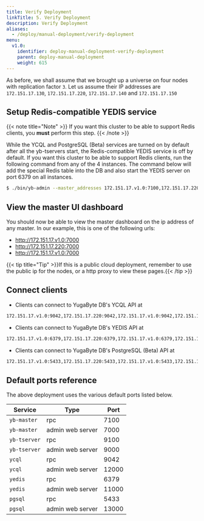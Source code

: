 ```yaml
---
title: Verify Deployment
linkTitle: 5. Verify Deployment
description: Verify Deployment
aliases:
  - /deploy/manual-deployment/verify-deployment
menu:
  v1.0:
    identifier: deploy-manual-deployment-verify-deployment
    parent: deploy-manual-deployment
    weight: 615
---
```


As before, we shall assume that we brought up a universe on four nodes with replication factor `3`. Let us assume their IP addresses are `172.151.17.130`, `172.151.17.220`, `172.151.17.140` and `172.151.17.150`


## Setup Redis-compatible YEDIS service

{{< note title="Note" >}}
If you want this cluster to be able to support Redis clients, you **must** perform this step.
{{< /note >}}

While the YCQL and PostgreSQL (Beta) services are turned on by default after all the yb-tservers start, the Redis-compatible YEDIS service is off by default. If you want this cluster to be able to support Redis clients, run the following command from any of the 4 instances. The command below will add the special Redis table into the DB and also start the YEDIS server on port 6379 on all instances.

```{.sh .copy .separator-dollar}
$ ./bin/yb-admin --master_addresses 172.151.17.v1.0:7100,172.151.17.220:7100,172.151.17.v1.0:7100 setup_redis_table
```

## View the master UI dashboard

You should now be able to view the master dashboard on the ip address of any master. In our example, this is one of the following urls:

- http://172.151.17.v1.0:7000
- http://172.151.17.220:7000
- http://172.151.17.v1.0:7000

{{< tip title="Tip" >}}If this is a public cloud deployment, remember to use the public ip for the nodes, or a http proxy to view these pages.{{< /tip >}}<br>

## Connect clients

- Clients can connect to YugaByte DB's YCQL API at
```{.sh .copy}
172.151.17.v1.0:9042,172.151.17.220:9042,172.151.17.v1.0:9042,172.151.17.v1.0:9042
```

- Clients can connect to YugaByte DB's YEDIS API at
```{.sh .copy}
172.151.17.v1.0:6379,172.151.17.220:6379,172.151.17.v1.0:6379,172.151.17.v1.0:6379
```

- Clients can connect to YugaByte DB's PostgreSQL (Beta) API at
```{.sh .copy}
172.151.17.v1.0:5433,172.151.17.220:5433,172.151.17.v1.0:5433,172.151.17.v1.0:5433
```


## Default ports reference

The above deployment uses the various default ports listed below. 

Service | Type | Port 
--------|------| -------
`yb-master` | rpc | 7100
`yb-master` | admin web server | 7000
`yb-tserver` | rpc | 9100
`yb-tserver` | admin web server | 9000
`ycql` | rpc | 9042
`ycql` | admin web server | 12000
`yedis` | rpc | 6379
`yedis` | admin web server | 11000
`pgsql` | rpc | 5433
`pgsql` | admin web server | 13000

